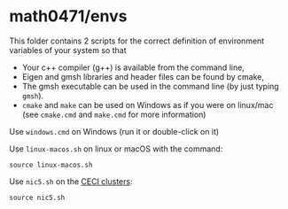 # math0471/envs

This folder contains 2 scripts for the correct definition of environment variables of your system so that
* Your c++ compiler (g++) is available from the command line,
* Eigen and gmsh libraries and header files can be found by cmake,
* The gmsh executable can be used in the command line (by just typing `gmsh`).
* `cmake` and `make` can be used on Windows as if you were on linux/mac (see `cmake.cmd` and `make.cmd` for more information)
  
Use `windows.cmd` on Windows (run it or double-click on it)

Use `linux-macos.sh` on linux or macOS with the command:
```
source linux-macos.sh
```
Use `nic5.sh` on the [CECI clusters](https://www.ceci-hpc.be/clusters.html):
```
source nic5.sh
```
